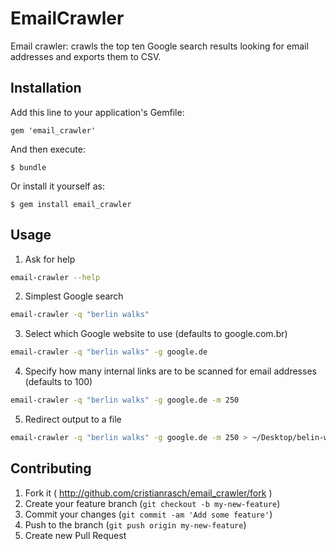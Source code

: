 # EmailCrawler

Email crawler: crawls the top ten Google search results looking for email addresses and exports them to CSV.

## Installation

Add this line to your application's Gemfile:

    gem 'email_crawler'

And then execute:

    $ bundle

Or install it yourself as:

    $ gem install email_crawler

## Usage

1. Ask for help

```bash
email-crawler --help
```

2. Simplest Google search

```bash
email-crawler -q "berlin walks"
```

3. Select which Google website to use (defaults to google.com.br)

```bash
email-crawler -q "berlin walks" -g google.de
```

4. Specify how many internal links are to be scanned for email addresses (defaults to 100)

```bash
email-crawler -q "berlin walks" -g google.de -m 250
```

5. Redirect output to a file

```bash
email-crawler -q "berlin walks" -g google.de -m 250 > ~/Desktop/belin-walks-emails.csv
```

## Contributing

1. Fork it ( http://github.com/cristianrasch/email_crawler/fork )
2. Create your feature branch (`git checkout -b my-new-feature`)
3. Commit your changes (`git commit -am 'Add some feature'`)
4. Push to the branch (`git push origin my-new-feature`)
5. Create new Pull Request
